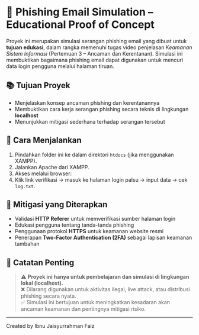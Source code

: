 # 🎣 Phishing Email Simulation – Educational Proof of Concept

Proyek ini merupakan simulasi serangan phishing email yang dibuat untuk **tujuan edukasi**, dalam rangka memenuhi tugas video penjelasan *Keamanan Sistem Informasi* (Pertemuan 3 – Ancaman dan Kerentanan). Simulasi ini membuktikan bagaimana phishing email dapat digunakan untuk mencuri data login pengguna melalui halaman tiruan.

## 📚 Tujuan Proyek

- Menjelaskan konsep ancaman phishing dan kerentanannya
- Membuktikan cara kerja serangan phishing secara teknis di lingkungan **localhost**
- Menunjukkan mitigasi sederhana terhadap serangan tersebut


## 🚀 Cara Menjalankan

1. Pindahkan folder ini ke dalam direktori `htdocs` (jika menggunakan XAMPP).
2. Jalankan Apache dari XAMPP.
3. Akses melalui browser:
4. Klik link verifikasi → masuk ke halaman login palsu → input data → cek `log.txt`.

## 🔐 Mitigasi yang Diterapkan

- Validasi **HTTP Referer** untuk memverifikasi sumber halaman login
- Edukasi pengguna tentang tanda-tanda phishing
- Penggunaan protokol **HTTPS** untuk keamanan website resmi
- Penerapan **Two-Factor Authentication (2FA)** sebagai lapisan keamanan tambahan

## 📌 Catatan Penting

> ⚠️ **Proyek ini hanya untuk pembelajaran dan simulasi di lingkungan lokal (localhost).**  
> ❌ Dilarang digunakan untuk aktivitas ilegal, live attack, atau distribusi phishing secara nyata.  
> ✅ Simulasi ini bertujuan untuk meningkatkan kesadaran akan ancaman keamanan dan pentingnya mitigasi risiko.

---

Created by Ibnu Jaisyurrahman Faiz


